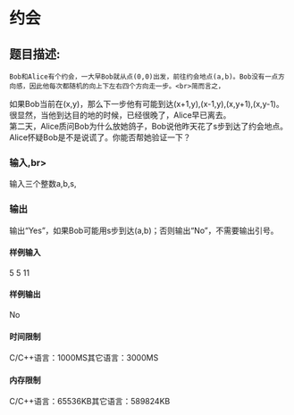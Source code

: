 # 约会

 ## 题目描述:<br>								
    Bob和Alice有个约会，一大早Bob就从点(0,0)出发，前往约会地点(a,b)。Bob没有一点方向感，因此他每次都随机的向上下左右四个方向走一步。<br>简而言之，
如果Bob当前在(x,y)，那么下一步他有可能到达(x+1,y),(x-1,y),(x,y+1),(x,y-1)。很显然，当他到达目的地的时候，已经很晚了，Alice早已离去。<br>
第二天，Alice质问Bob为什么放她鸽子，Bob说他昨天花了s步到达了约会地点。Alice怀疑Bob是不是说谎了。你能否帮她验证一下？
								
### 输入,br>
输入三个整数a,b,s,<br> 
### 输出<br> 
输出“Yes”，如果Bob可能用s步到达(a,b)；否则输出“No”，不需要输出引号。<br> 

#### 样例输入<br> 
5 5 11
#### 样例输出<br> 
No

#### 时间限制<br> 
C/C++语言：1000MS其它语言：3000MS<br> 	
#### 内存限制<br> 
C/C++语言：65536KB其它语言：589824KB<br> 

